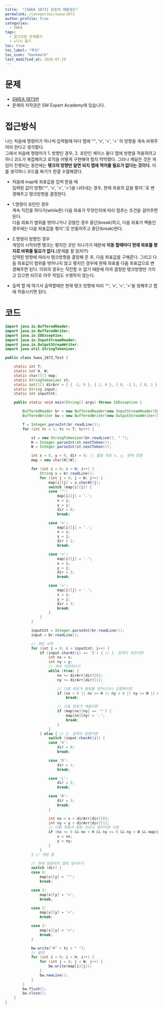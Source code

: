 ```yaml
---
title:  "[SWEA 1873] 상호의 배틀필드"
permalink: /categories/swea/1873
author_profile: true
categories:
  - SWEA
tags:
  - 알고리즘 문제풀이
  - ★다시 풀기
toc: true
toc_label: "목차"
toc_icon: "bookmark"
last_modified_at: 2020-07-29
---
```

# 문제
* [SWEA 1873번](https://swexpertacademy.com/main/code/problem/problemDetail.do?contestProbId=AV5LyE7KD2ADFAXc)
* 문제의 저작권은 SW Expert Academy에 있습니다.  

# 접근방식 
나는 처음에 명령어가 하나씩 입력될때 마다 맵에 '^', 'v', '<', '>' 의 방향을 계속 바꿔주어야 한다고 생각했다.  
그래서 처음에 명령어가 1. 방향인 경우, 2. 포탄인 케이스 둘다 맵에 방향을 적용하려고 하니 코드가 복잡해지고 로직을 어떻게 구현해야 할지 막막했다. 그러나 깨달은 것은 게임이 진행되는 동안에는 **탱크의 방향만 알면 되지 맵에 적어줄 필요가 없다는 것이다.** 이를 생각하니 코드를 짜기가 한결 수월해졌다.  

* 처음에 map에 좌표값을 입력 받을 때  
입력된 값이 방향('^', 'v', '<', '>')을 나타내는 경우, 현재 좌표의 값을 평지'.'로 변경해주고 탱크방향을 결정한다.

* 1.명령이 포탄인 경우  
계속 직진을 하다가(while문) 다음 좌표가 무엇인지에 따라 멈추는 조건을 걸어주면 된다.    
다음 좌표가 범위를 벗어나거나 강철인 경우 중단(break)하고, 다음 좌표가 벽돌인 경우에는 다음 좌표값을 평지'.'로 만들어주고 중단(break)한다.  

* 2.명령이 방향인 경우  
게임이 시작되면 탱크는 평지인 곳만 지나가기 때문에 **이동 할때마다 현재 좌표를 평지로 바꿔줄 필요가 없다.**(문제를 잘 읽자!!!)  
입력된 방향에 따라서 탱크방향을 결정해 준 후, 다음 좌표값을 구해준다. 그리고 다음 좌표값이 범위를 벗어나지 않고 평지인 경우에 현재 좌표를 다음 좌표값으로 변경해주면 된다. 이외의 경우는 직진할 수 없기 때문에 아까 결정한 탱크방향만 가지고 있으면 되므로 아무 작업도 수행하지 않는다.

* 출력 할 때
여기서 출력할때만 현재 탱크 방향에 따라 '^', 'v', '<', '>'을 정해주고 맵에 적용시키면 된다.

# 코드  
```java
import java.io.BufferedReader;
import java.io.BufferedWriter;
import java.io.IOException;
import java.io.InputStreamReader;
import java.io.OutputStreamWriter;
import java.util.StringTokenizer;

public class Swea_1873_Test {

	static int T;
	static int H, W;
	static char[][] map;
	static StringTokenizer st;
	static int[][] dirArr = { { -1, 0 }, { 1, 0 }, { 0, -1 }, { 0, 1 } };
	static String input;
	static int inputCnt;

	public static void main(String[] args) throws IOException {

		BufferedReader br = new BufferedReader(new InputStreamReader(System.in));
		BufferedWriter bw = new BufferedWriter(new OutputStreamWriter(System.out));

		T = Integer.parseInt(br.readLine());
		for (int tc = 1; tc <= T; tc++) {

			st = new StringTokenizer(br.readLine(), " ");
			H = Integer.parseInt(st.nextToken());
			W = Integer.parseInt(st.nextToken());

			int x = 0, y = 0, dir = 0; // 출발 좌표 x, y, 현재 방향
			map = new char[H][W];

			for (int i = 0; i < H; i++) {
				String s = br.readLine();
				for (int j = 0; j < W; j++) {
					map[i][j] = s.charAt(j);
					switch (map[i][j]) {
					case '^':
						map[i][j] = '.';
						x = i;
						y = j;
						dir = 0;
						break;

					case 'v':
						map[i][j] = '.';
						x = i;
						y = j;
						dir = 1;
						break;

					case '<':
						map[i][j] = '.';
						x = i;
						y = j;
						dir = 2;
						break;

					case '>':
						map[i][j] = '.';
						x = i;
						y = j;
						dir = 3;
						break;
					}
				}
			}

			inputCnt = Integer.parseInt(br.readLine());
			input = br.readLine();

			// 게임 시작
			for (int i = 0; i < inputCnt; i++) {
				if (input.charAt(i) == 'S') { // 1. 입력이 포탄이면
					int nx = x;
					int ny = y;
					// 계속 직진하다가
					while (true) {
						nx += dirArr[dir][0];
						ny += dirArr[dir][1];

						// 다음 좌표가 범위를 벗어나거나 강철벽이면
						if (nx < 0 || nx >= H || ny < 0 || ny >= W || map[nx][ny] == '#')
							break;

						// 다음 좌표가 벽돌이면
						if (map[nx][ny] == '*') {
							map[nx][ny] = '.';
							break;
						}
					}
				} else { // 2. 입력이 방향이면
					switch (input.charAt(i)) {
					case 'U':
						dir = 0;
						break;

					case 'D':
						dir = 1;
						break;

					case 'L':
						dir = 2;
						break;

					case 'R':
						dir = 3;
						break;
					}

					int nx = x + dirArr[dir][0];
					int ny = y + dirArr[dir][1];
					// 다음 좌표가 범위 안이고 평지이면 이동
					if (nx >= 0 && nx < H && ny >= 0 && ny < W && map[nx][ny] == '.') {
						x = nx;
						y = ny;
					}
				}
			} // 게임 끝

			// 현재 방향위치 맵에 넣어주기
			switch (dir) {
			case 0:
				map[x][y] = '^';
				break;

			case 1:
				map[x][y] = 'v';
				break;

			case 2:
				map[x][y] = '<';
				break;

			case 3:
				map[x][y] = '>';
				break;
			}

			bw.write("#" + tc + " ");
			// 출력
			for (int i = 0; i < H; i++) {
				for (int j = 0; j < W; j++) {
					bw.write(map[i][j]);
				}
				bw.newLine();
			}
		}
		bw.flush();
		bw.close();
	}
}
```